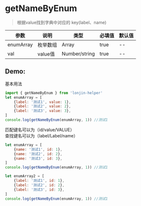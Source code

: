 # getNameByEnum

> 根据value找到字典中对应的 key(label、name)

| 参数      | 说明     | 类型          | 必填值 | 默认值 |
| --------- | -------- | ------------- | ------ | ------ |
| enumArray | 枚举数组 | Array         | true   | --     |
| val       | value值  | Number/string | true   | --     |

## Demo:

基本用法

```js
import { getNameByEnum } from 'lonjin-helper'
let enumArray = [
    {label: '测试1', value: 1},
    {label: '测试2', value: 2},
    {label: '测试3', value: 3},
]
console.log(getNameByEnum(enumArray, 1)) //测试1
```

匹配键名可以为（id/value/VALUE）  
查找键名可以为（label/Label/name）
```js
let enumArray = [
    {name: '测试1', id: 1},
    {name: '测试2', id: 2},
    {name: '测试3', id: 3},
]
console.log(getNameByEnum(enumArray, 1)) //测试1

let enumArray2 = [
    {label: '测试1', id: 1},
    {label: '测试2', id: 2},
    {label: '测试3', id: 3},
]
console.log(getNameByEnum(enumArray, 1)) //测试1
```